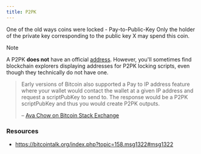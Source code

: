 ```yaml
---
title: P2PK
---
```


One of the old ways coins were locked - Pay-to-Public-Key 
Only the holder of the private key corresponding to the public key X may spend this coin.

> [!NOTE]
> A P2PK **does not** have an official [address](https://learnmeabitcoin.com/technical/keys/address/). However, you'll sometimes find blockchain explorers displaying addresses for P2PK locking scripts, even though they technically do not have one.

> Early versions of Bitcoin also supported a Pay to IP address feature where your wallet would contact the wallet at a given IP address and request a scriptPubKey to send to. The response would be a P2PK scriptPubKey and thus you would create P2PK outputs.
> 
>– [Ava Chow on Bitcoin Stack Exchange](https://bitcoin.stackexchange.com/questions/73563/how-did-pay-to-pubkey-hash-come-about-what-is-its-history)

### Resources
- https://bitcointalk.org/index.php?topic=158.msg1322#msg1322